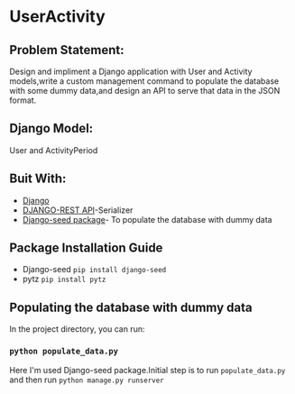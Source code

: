 # UserActivity
## Problem Statement:
Design and impliment a Django application with User and Activity models,write a custom management command to populate the database with some dummy data,and design an API to serve that data in the JSON format.
## Django Model:
User and ActivityPeriod
## Buit With:
* [Django](https://www.djangoproject.com/)
* [DJANGO-REST API](https://www.django-rest-framework.org/api-guide/fields/)-Serializer
* [Django-seed package](https://github.com/Brobin/django-seed)- To populate the database with dummy data

## Package Installation Guide
* Django-seed `pip install django-seed`
* pytz `pip install pytz`

## Populating the database with dummy data
In the project directory, you can run:
### `python populate_data.py`
Here I'm used Django-seed package.Initial step is to run `populate_data.py` and then run `python manage.py runserver`



